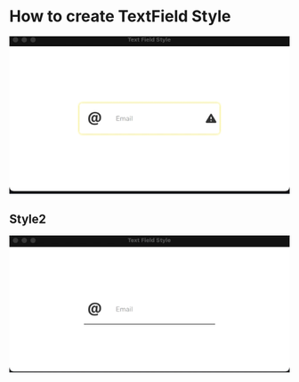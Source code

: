 # How to create TextField Style
![image](https://github.com/meteistar/QML_Controls/blob/master/TextFieldInput1/assets/demo.gif)

## Style2

![image](https://github.com/meteistar/QML_Controls/blob/master/TextFieldInput1/assets/demo2.gif)
